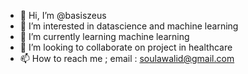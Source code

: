 - 👋 Hi, I’m @basiszeus
- 👀 I’m interested in datascience and machine learning
- 🌱 I’m currently learning machine learning
- 💞️ I’m looking to collaborate on project in healthcare
- 📫 How to reach me ; email : soulawalid@gmail.com

<!---
basiszeus/basiszeus is a ✨ special ✨ repository because its `README.md` (this file) appears on your GitHub profile.
You can click the Preview link to take a look at your changes.
--->
